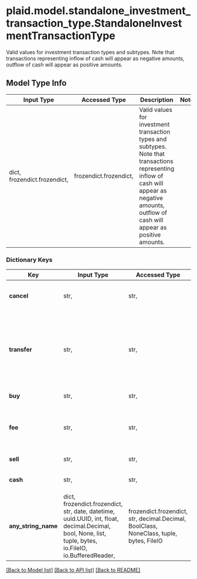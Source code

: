 # plaid.model.standalone_investment_transaction_type.StandaloneInvestmentTransactionType

Valid values for investment transaction types and subtypes. Note that transactions representing inflow of cash will appear as negative amounts, outflow of cash will appear as positive amounts.

## Model Type Info
Input Type | Accessed Type | Description | Notes
------------ | ------------- | ------------- | -------------
dict, frozendict.frozendict,  | frozendict.frozendict,  | Valid values for investment transaction types and subtypes. Note that transactions representing inflow of cash will appear as negative amounts, outflow of cash will appear as positive amounts. | 

### Dictionary Keys
Key | Input Type | Accessed Type | Description | Notes
------------ | ------------- | ------------- | ------------- | -------------
**cancel** | str,  | str,  | A cancellation of a pending transaction | 
**transfer** | str,  | str,  | Activity that modifies a position, but not through buy/sell activity e.g. options exercise, portfolio transfer | 
**buy** | str,  | str,  | Buying an investment | 
**fee** | str,  | str,  | Fees on the account, e.g. commission, bookkeeping, options-related. | 
**sell** | str,  | str,  | Selling an investment | 
**cash** | str,  | str,  | Activity that modifies a cash position | 
**any_string_name** | dict, frozendict.frozendict, str, date, datetime, uuid.UUID, int, float, decimal.Decimal, bool, None, list, tuple, bytes, io.FileIO, io.BufferedReader,  | frozendict.frozendict, str, decimal.Decimal, BoolClass, NoneClass, tuple, bytes, FileIO | any string name can be used but the value must be the correct type | [optional]

[[Back to Model list]](../../README.md#documentation-for-models) [[Back to API list]](../../README.md#documentation-for-api-endpoints) [[Back to README]](../../README.md)

